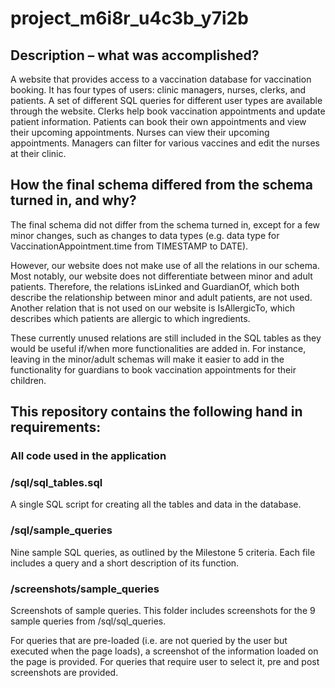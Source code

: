 # project_m6i8r_u4c3b_y7i2b
## Description – what was accomplished?
A website that provides access to a vaccination database for vaccination booking. It has four types of users: clinic managers, nurses, clerks, and patients. A set of different SQL queries for different user types are available through the website. Clerks help book vaccination appointments and update patient information. Patients can book their own appointments and view their upcoming appointments. Nurses can view their upcoming appointments. Managers can filter for various vaccines and edit the nurses at their clinic.

## How the final schema differed from the schema turned in, and why?
The final schema did not differ from the schema turned in, except for a few minor changes, such as changes to data types (e.g. data type for VaccinationAppointment.time from TIMESTAMP to DATE).

However, our website does not make use of all the relations in our schema. Most notably, our website does not differentiate between minor and adult patients. Therefore, the relations isLinked and GuardianOf, which both describe the relationship between minor and adult patients, are not used. Another relation that is not used on our website is IsAllergicTo, which describes which patients are allergic to which ingredients.

These currently unused relations are still included in the SQL tables as they would be useful if/when more functionalities are added in. For instance, leaving in the minor/adult schemas will make it easier to add in the functionality for guardians to book vaccination appointments for their children.

## This repository contains the following hand in requirements:
### All code used in the application

### /sql/sql_tables.sql
A single SQL script for creating all the tables and data in the database.

### /sql/sample_queries
Nine sample SQL queries, as outlined by the Milestone 5 criteria. Each file includes a query and a short description of its function.

### /screenshots/sample_queries
Screenshots of sample queries. 
This folder includes screenshots for the 9 sample queries from /sql/sql_queries.

For queries that are pre-loaded (i.e. are not queried by the user but executed when the page loads), a screenshot of the information loaded on the page is provided.
For queries that require user to select it, pre and post screenshots are provided.
